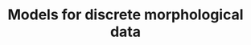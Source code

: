 ---
layout: feature
title: Models for discrete morphological data
url_beast2_imp: https://doi.org/10.1080/106351501753462876
label_beast2_imp: Lewis&Olmstead2001
pr_beast2_imp: false
url_beast1_imp: 
label_beast1_imp: x
pr_beast1_imp: 
url_theory: https://doi.org/10.1080/106351501753462876
label_theory: Lewis&Olmstead2001
url_source: https://github.com/CompEvol/morph-models/
label_source: morph-models
url_example_xml: https://github.com/CompEvol/morph-models/tree/master/examples
category: Phylogeography
---